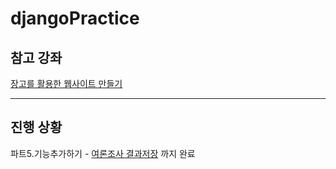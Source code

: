 # djangoPractice


## 참고 강좌
[장고를 활용한 웹사이트 만들기][1]

---

## 진행 상황
파트5.기능추가하기 - [여론조사 결과저장][2]
까지 완료

[1]: https://programmers.co.kr/learn/courses/6
[2]: https://programmers.co.kr/learn/courses/6/lessons/490
